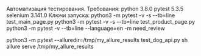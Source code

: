 Автоматизация тестирования.
Требования:
python 3.8.0
pytest 5.3.5
selenium 3.141.0
Ключи запуска:
python3 -m pytest -v -s --tb=line test_main_page.py
python3 -m pytest -v -s --tb=line test_product_page.py
python3 -m pytest -v --tb=line --language=en -m need_review

python3 -m pytest --alluredir=/tmp/my_allure_results test_dog_api.py
sh allure serve /tmp/my_allure_results
